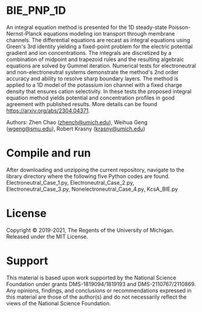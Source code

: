 # BIE_PNP_1D
An integral equation method is presented for the 1D steady-state Poisson-Nernst-Planck equations modeling ion transport through membrane channels. The differential equations are recast as integral equations using Green's 3rd identity yielding a fixed-point problem  for the electric potential gradient and ion concentrations. The integrals are discretized by a combination of midpoint and trapezoid rules and the resulting algebraic equations are solved by Gummel iteration. Numerical tests for electroneutral and non-electroneutral systems demonstrate the method's 2nd order accuracy and ability to resolve sharp boundary layers. The method is applied to a 1D model of the potassium ion channel with a fixed charge density that ensures cation selectivity. In these tests the proposed integral equation method yields potential and concentration profiles in good agreement with published results. More details can be found https://arxiv.org/abs/2304.04371.

Authors: Zhen Chao (zhench@umich.edu), Weihua Geng (wgeng@smu.edu), Robert Krasny (krasny@umich.edu)

# Compile and run
After downloading and unzipping the current repository, navigate to the library directory where the following five Python codes are found.
Electroneutral_Case_1.py, Electroneutral_Case_2.py, Electroneutral_Case_3.py, Nonelectroneutral_Case_4.py, KcsA_BIE.py

# License
Copyright © 2019-2021, The Regents of the University of Michigan. Released under the MIT License.

# Support
This material is based upon work supported by the National Science Foundation under grants DMS-1819094/1819193 and DMS-2110767/2110869. Any opinions, findings, and conclusions or recommendations expressed in this material are those of the author(s) and do not necessarily reflect the views of the National Science Foundation.
